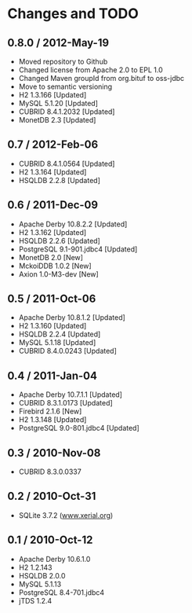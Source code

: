 # Changes and TODO


## 0.8.0 / 2012-May-19

* Moved repository to Github
* Changed license from Apache 2.0 to EPL 1.0
* Changed Maven groupId from org.bituf to oss-jdbc
* Move to semantic versioning
* H2           1.3.166       [Updated]
* MySQL        5.1.20        [Updated]
* CUBRID       8.4.1.2032    [Updated]
* MonetDB      2.3           [Updated]


## 0.7 / 2012-Feb-06

* CUBRID       8.4.1.0564    [Updated]
* H2           1.3.164       [Updated]
* HSQLDB       2.2.8         [Updated]


## 0.6 / 2011-Dec-09

* Apache Derby 10.8.2.2      [Updated]
* H2           1.3.162       [Updated]
* HSQLDB       2.2.6         [Updated]
* PostgreSQL   9.1-901.jdbc4 [Updated]
* MonetDB      2.0           [New]
* MckoiDDB     1.0.2         [New]
* Axion        1.0-M3-dev    [New]


## 0.5 / 2011-Oct-06

* Apache Derby 10.8.1.2      [Updated]
* H2           1.3.160       [Updated]
* HSQLDB       2.2.4         [Updated]
* MySQL        5.1.18        [Updated]
* CUBRID       8.4.0.0243    [Updated]


## 0.4 / 2011-Jan-04

* Apache Derby 10.7.1.1      [Updated]
* CUBRID       8.3.1.0173    [Updated]
* Firebird     2.1.6         [New]
* H2           1.3.148       [Updated]
* PostgreSQL   9.0-801.jdbc4 [Updated]


## 0.3 / 2010-Nov-08

* CUBRID       8.3.0.0337


## 0.2 / 2010-Oct-31

* SQLite       3.7.2 (www.xerial.org)


## 0.1 / 2010-Oct-12

* Apache Derby 10.6.1.0
* H2           1.2.143
* HSQLDB       2.0.0
* MySQL        5.1.13
* PostgreSQL   8.4-701.jdbc4
* jTDS         1.2.4
